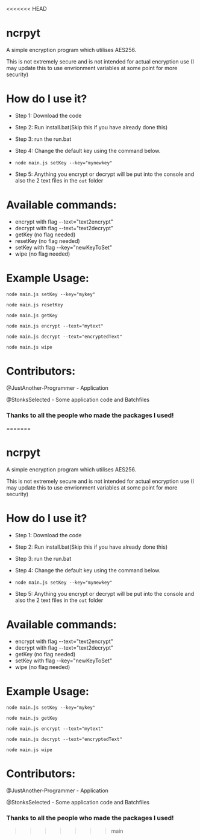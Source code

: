<<<<<<< HEAD
# ncrpyt
A simple encryption program which utilises AES256.

This is not extremely secure and is not intended for actual encryption use (I may update this to use envrionment variables at some point for more security)

# How do I use it?

- Step 1: Download the code

- Step 2: Run install.bat(Skip this if you have already done this)

- Step 3: run the run.bat

- Step 4: Change the default key using the command below.
- ```node main.js setKey --key="mynewkey"```

- Step 5: Anything you encrypt or decrypt will be put into the console and also the 2 text files in the `out` folder

# Available commands:
- encrypt with flag --text="text2encrypt"
- decrypt with flag --text="text2decrypt"
- getKey (no flag needed)
- resetKey (no flag needed)
- setKey with flag --key="newKeyToSet"
- wipe (no flag needed)

# Example Usage:
```node main.js setKey --key="mykey"```


```node main.js resetKey```


```node main.js getKey```


```node main.js encrypt --text="mytext"```


```node main.js decrypt --text="encryptedText"```


```node main.js wipe```

# Contributors:

@JustAnother-Programmer - Application


@StonksSelected - Some application code and Batchfiles

### Thanks to all the people who made the packages I used!
=======
# ncrpyt
A simple encryption program which utilises AES256.

This is not extremely secure and is not intended for actual encryption use (I may update this to use envrionment variables at some point for more security)

# How do I use it?

- Step 1: Download the code

- Step 2: Run install.bat(Skip this if you have already done this)

- Step 3: run the run.bat

- Step 4: Change the default key using the command below.
- ```node main.js setKey --key="mynewkey"```

- Step 5: Anything you encrypt or decrypt will be put into the console and also the 2 text files in the `out` folder

# Available commands:
- encrypt with flag --text="text2encrypt"
- decrypt with flag --text="text2decrypt"
- getKey (no flag needed)
- setKey with flag --key="newKeyToSet"
- wipe (no flag needed)

# Example Usage:
```node main.js setKey --key="mykey"```


```node main.js getKey```


```node main.js encrypt --text="mytext"```


```node main.js decrypt --text="encryptedText"```


```node main.js wipe```

# Contributors:

@JustAnother-Programmer - Application


@StonksSelected - Some application code and Batchfiles

### Thanks to all the people who made the packages I used!
>>>>>>> main

